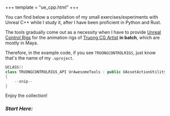 +++
template = "ue_cpp.html"
+++

You can find below a compilation of my small exercises/experiments with Unreal C++ while I study it, after I have been proficient in Python and Rust.

The tools gradually come out as a necessity when I have to provide [Unreal Control Rigs](https://www.unrealengine.com/marketplace/en-US/profile/Truong+Cg+Artist) for the animation rigs of [Truong CG Artist](https://truongcgartist.gumroad.com/) **in batch**, which are mostly in Maya.

Therefore, in the example code, if you see `TRUONGCONTROLRIGS`, just know that's the name of my `.uproject`.

```cpp
UCLASS()
class TRUONGCONTROLRIGS_API UrAwesomeTools : public UAssetActionUtility
{
    --snip--
}
```

Enjoy the collection!

### _Start Here:_
